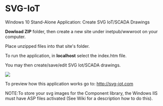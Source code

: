 # SVG-IoT
Windows 10 Stand-Alone Application: Create SVG IoT/SCADA Drawings

**Dowload ZIP** folder, then create a new site under inetpub/wwwroot on your computer.

Place unzipped files into that site's folder.

To run the application, in **localhost** select the index.htm file. 

You may then create/save/edit SVG Iot/SCADA drawings.

![](http://svg-iot.com/Images/iot.png)

To preview how this application works go to: http://svg-iot.com

NOTE:To store your svg images for the Component library, the Windows IIS must have 
ASP files activated (See Wiki for a description how to do this).
